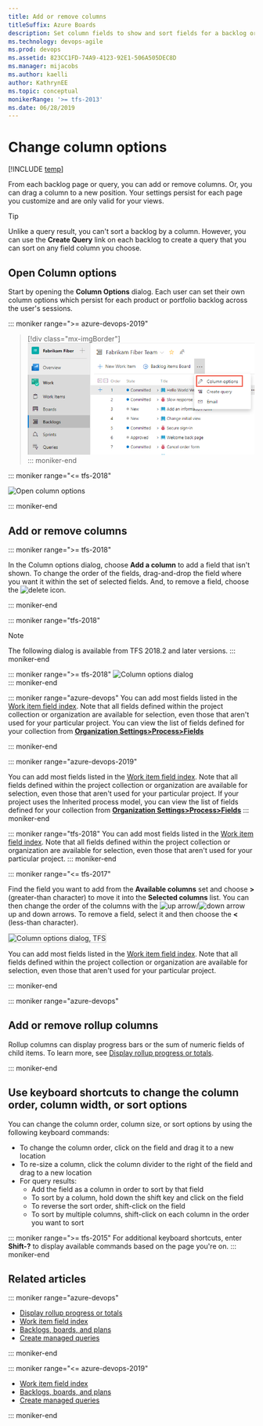 ```yaml
---
title: Add or remove columns 
titleSuffix: Azure Boards
description: Set column fields to show and sort fields for a backlog or query in Azure Boards or Team Foundation Server 
ms.technology: devops-agile
ms.prod: devops
ms.assetid: 823CC1FD-74A9-4123-92E1-506A505DEC8D
ms.manager: mijacobs
ms.author: kaelli
author: KathrynEE
ms.topic: conceptual
monikerRange: '>= tfs-2013'
ms.date: 06/28/2019
---
```


# Change column options 

[!INCLUDE [temp](../_shared/version-vsts-tfs-all-versions.md)]

<a id="column-options">  </a>

From each backlog page or query, you can add or remove columns. Or, you can drag a column to a new position. Your settings persist for each page you customize and are only valid for your views.    

> [!TIP]    
> Unlike a query result, you can't sort a backlog by a column. However, you can use the **Create Query** link on each backlog to create a query that you can sort on any field column you choose.

## Open Column options

Start by opening the **Column Options** dialog. Each user can set their own column options which persist for each product or portfolio backlog across the user's sessions.    

::: moniker range=">= azure-devops-2019"

> [!div class="mx-imgBorder"]  
> ![Open column options](_img/columns/open-column-options-menu.png) 
::: moniker-end 


 ::: moniker range="<= tfs-2018"

![Open column options](_img/set-column-open-dialog-s125.png) 

::: moniker-end 


## Add or remove columns

::: moniker range=">= tfs-2018"

In the Column options dialog, choose **Add a column** to add a field that isn't shown. To change the order of the fields, drag-and-drop the field where you want it within the set of selected fields. And, to remove a field, choose the ![delete icon](../_img/icons/delete_icon.png).

::: moniker-end

::: moniker range="tfs-2018"
> [!NOTE]    
> The following dialog is available from TFS 2018.2 and later versions. 
::: moniker-end

::: moniker range=">= tfs-2018"
![Column options dialog](_img/set-column-options-s125.png)  
::: moniker-end

::: moniker range="azure-devops"
You can add most fields listed in the [Work item field index](../work-items/guidance/work-item-field.md). Note that all fields defined within the project collection or organization are available for selection, even those that aren't used for your particular project. You can view the list of fields defined for your collection from [**Organization Settings>Process>Fields**](../../organizations/settings/work/customize-process-field.md#review-fields)

::: moniker-end 

::: moniker range="azure-devops-2019"

You can add most fields listed in the [Work item field index](../work-items/guidance/work-item-field.md). Note that all fields defined within the project collection or organization are available for selection, even those that aren't used for your particular project. If your project uses the Inherited process model, you can view the list of fields defined for your collection from [**Organization Settings>Process>Fields**](../../organizations/settings/work/customize-process-field.md#review-fields)
::: moniker-end 


::: moniker range="tfs-2018"
You can add most fields listed in the [Work item field index](../work-items/guidance/work-item-field.md). Note that all fields defined within the project collection or organization are available for selection, even those that aren't used for your particular project.
::: moniker-end

::: moniker range="<= tfs-2017"

Find the field you want to add from the **Available columns** set and choose **>** (greater-than character) to move it into the **Selected columns** list. You can then change the order of the columns with the ![up arrow](../_img/icons/Arrow_Up.png)/![down arrow](../_img/icons/Arrow_Down.png) up and down arrows. To remove a field, select it and then choose the **<** (less-than character).  
 
<img src="_img/b-vs-b-column-options.png" alt="Column options dialog, TFS" style="border: 1px solid #C3C3C3;" /> 

You can add most fields listed in the [Work item field index](../work-items/guidance/work-item-field.md). Note that all fields defined within the project collection or organization are available for selection, even those that aren't used for your particular project.

::: moniker-end

::: moniker range="azure-devops"

## Add or remove rollup columns

Rollup columns can display progress bars or the sum of numeric fields of child items. To learn more, see [Display rollup progress or totals](display-rollup.md). 

::: moniker-end

## Use keyboard shortcuts to change the column order, column width, or sort options

You can change the column order, column size, or sort options by using the following keyboard commands:
- To change the column order, click on the field and drag it to a new location
- To re-size a column, click the column divider to the right of the field and drag to a new location  
- For query results:
	- Add the field as a column in order to sort by that field 
	- To sort by a column, hold down the shift key and click on the field
	- To reverse the sort order, shift-click on the field 
	- To sort by multiple columns, shift-click on each column in the order you want to sort   

::: moniker range=">= tfs-2015"
For additional keyboard shortcuts, enter **Shift-?** to display available commands based on the page you're on. 
::: moniker-end

## Related articles

::: moniker range="azure-devops"

- [Display rollup progress or totals](display-rollup.md)
- [Work item field index](../work-items/guidance/work-item-field.md) 
- [Backlogs, boards, and plans](backlogs-boards-plans.md)   
- [Create managed queries](../queries/using-queries.md)

::: moniker-end

::: moniker range="<= azure-devops-2019"

- [Work item field index](../work-items/guidance/work-item-field.md) 
- [Backlogs, boards, and plans](backlogs-boards-plans.md)   
- [Create managed queries](../queries/using-queries.md)

::: moniker-end